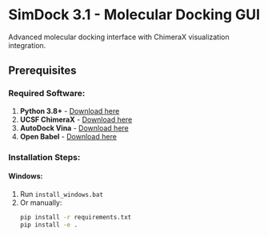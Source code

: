 # SimDock 3.1 - Molecular Docking GUI

Advanced molecular docking interface with ChimeraX visualization integration.

## Prerequisites

### Required Software:
1. **Python 3.8+** - [Download here](https://python.org)
2. **UCSF ChimeraX** - [Download here](https://www.cgl.ucsf.edu/chimerax/)
3. **AutoDock Vina** - [Download here](https://vina.scripps.edu/)
4. **Open Babel** - [Download here](https://openbabel.org/)

### Installation Steps:

#### Windows:
1. Run `install_windows.bat`
2. Or manually:
   ```cmd
   pip install -r requirements.txt
   pip install -e .

